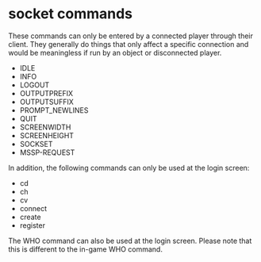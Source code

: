 # socket commands
These commands can only be entered by a connected player through their client. They generally do things that only affect a specific connection and would be meaningless if run by an object or disconnected player.

- IDLE
- INFO
- LOGOUT
- OUTPUTPREFIX
- OUTPUTSUFFIX
- PROMPT_NEWLINES
- QUIT
- SCREENWIDTH
- SCREENHEIGHT
- SOCKSET
- MSSP-REQUEST

In addition, the following commands can only be used at the login screen:

- cd
- ch
- cv
- connect
- create
- register

The WHO command can also be used at the login screen. Please note that this is different to the in-game WHO command.

